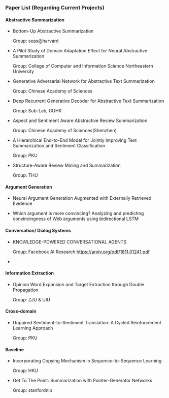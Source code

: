 ### Paper List (Regarding Current Projects)
#### Abstractive Summarization
- Bottom-Up Abstractive Summarization

  Group: seas@harvard
- A Pilot Study of Domain Adaptation Effect for Neural Abstractive Summarization

  Group: College of Computer and Information Science Northeastern University
- Generative Adversarial Network for Abstractive Text Summarization

  Group: Chinese Academy of Sciences
- Deep Recurrent Generative Decoder for Abstractive Text Summarization

  Group: Sub-Lab, CUHK
- Aspect and Sentiment Aware Abstractive Review Summarization

  Group: Chinese Academy of Sciences(Shenzhen)
- A Hierarchical End-to-End Model for Jointly Improving Text Summarization and Sentiment Classification

  Group: PKU
- Structure-Aware Review Mining and Summarization

  Group: THU
#### Argument Generation
- Neural Argument Generation Augmented with Externally Retrieved Evidence

- Which argument is more convincing? Analyzing and predicting convincingness of Web arguments using bidirectional LSTM
#### Conversation/ Dialog Systems
- KNOWLEDGE-POWERED CONVERSATIONAL AGENTS

  Group: Facebook AI Research
  https://arxiv.org/pdf/1811.01241.pdf
- 

#### Information Extraction
- Opinion Word Expansion and Target Extraction through Double Propagation

  Group: ZJU & UIU 
  
#### Cross-domain
- Unpaired Sentiment-to-Sentiment Translation: A Cycled Reinforcement Learning Approach

  Group: PKU
  
#### Baseline
- Incorporating Copying Mechanism in Sequence-to-Sequence Learning

  Group: HKU
- Get To The Point: Summarization with Pointer-Generator Networks

  Group: stanfordnlp


